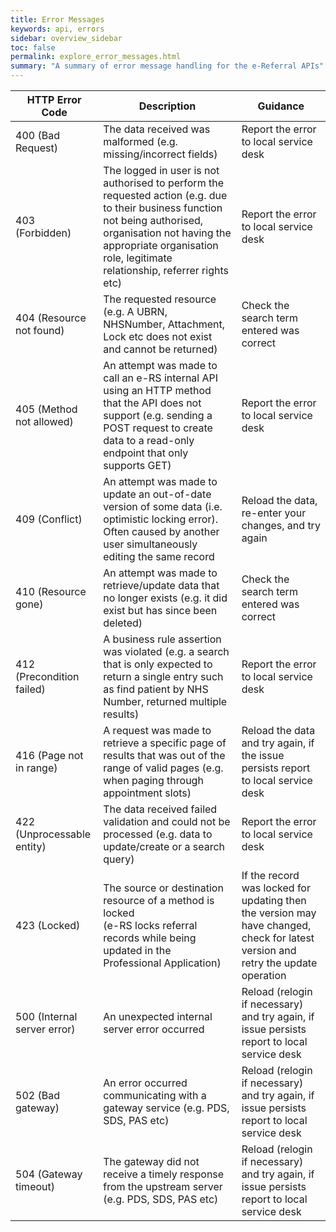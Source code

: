 ```yaml
---
title: Error Messages
keywords: api, errors
sidebar: overview_sidebar
toc: false
permalink: explore_error_messages.html
summary: "A summary of error message handling for the e-Referral APIs"
---
```


| HTTP Error Code | Description | Guidance |
| --------------- | ----------- | -------- |
| 400 (Bad Request) | The data received was malformed (e.g. missing/incorrect fields)	| Report the error to local service desk |
| 403 (Forbidden)| The logged in user is not authorised to perform the requested action (e.g. due to their business function not being authorised, organisation not having the appropriate organisation role, legitimate relationship, referrer rights etc) | Report the error to local service desk |
| 404 (Resource not found) | The requested resource (e.g. A UBRN, NHSNumber, Attachment, Lock etc does not exist and cannot be returned) | Check the search term entered was correct |
| 405 (Method not allowed) | An attempt was made to call an e-RS internal API using an HTTP method that the API does not support (e.g. sending a POST request to create data to a read-only endpoint that only supports GET) | Report the error to local service desk |
| 409 (Conflict) | An attempt was made to update an out-of-date version of some data (i.e. optimistic locking error). Often caused by another user simultaneously editing the same record | Reload the data, re-enter your changes, and try again |
| 410 (Resource gone) | An attempt was made to retrieve/update data that no longer exists (e.g. it did exist but has since been deleted) | Check the search term entered was correct |
| 412 (Precondition failed) | A business rule assertion was violated (e.g. a search that is only expected to return a single entry such as find patient by NHS Number, returned multiple results) | Report the error to local service desk |
| 416 (Page not in range) | A request was made to retrieve a specific page of results that was out of the range of valid pages (e.g. when paging through appointment slots) | Reload the data and try again, if the issue persists report to local service desk |
| 422 (Unprocessable entity) | The data received failed validation and could not be processed (e.g. data to update/create or a search query) | Report the error to local service desk |
| 423 (Locked) | The source or destination resource of a method is locked<br>(e-RS locks referral records while being updated in the Professional Application) | If the record was locked for updating then the version may have changed, check for latest version and retry the update operation |
| 500 (Internal server error) | An unexpected internal server error occurred | Reload (relogin if necessary) and try again, if issue persists report to local service desk |
| 502 (Bad gateway) | An error occurred communicating with a gateway service (e.g. PDS, SDS, PAS etc) | Reload (relogin if necessary) and try again, if issue persists report to local service desk |
| 504 (Gateway timeout) | The gateway did not receive a timely response from the upstream server (e.g. PDS, SDS, PAS etc) | Reload (relogin if necessary) and try again, if issue persists report to local service desk |
